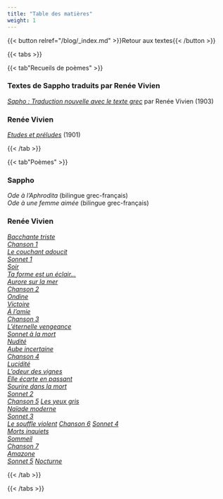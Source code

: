 ```yaml
---
title: "Table des matières"
weight: 1
---
```


{{< button relref="/blog/_index.md" >}}Retour aux textes{{< /button >}}

{{< tabs >}}

{{< tab"Recueils de poèmes" >}}

### Textes de Sappho traduits par Renée Vivien

[*Sapho : Traduction nouvelle avec le texte grec*](../textes-de-sappho) par Renée Vivien (1903)

### Renée Vivien 

[*Etudes et préludes*](../textes-de-renée-vivien) (1901) 

{{< /tab >}}

{{< tab"Poèmes" >}}

### Sappho  

*Ode à l’Aphrodita* (bilingue grec-français)  
*Ode à une femme aimée* (bilingue grec-français)  


### Renée Vivien

[*Bacchante triste*](../textes-de-renée-vivien/#bacchante-triste)  
[*Chanson 1*](../textes-de-renée-vivien/#chanson-1)  
[*Le couchant adoucit*](../textes-de-renée-vivien/#le-couchant-adoucit)  
[*Sonnet 1*](../textes-de-renée-vivien/#sonnet-1)  
[*Soir*](../textes-de-renée-vivien/#soir)  
[*Ta forme est un éclair…*](../textes-de-renée-vivien/#ta-forme-est-un-éclair)  
[*Aurore sur la mer*](../textes-de-renée-vivien/#aurore-sur-la-mer)  
[*Chanson 2*](../textes-de-renée-vivien/#chanson-2)  
[*Ondine*](../textes-de-renée-vivien/#ondine)  
[*Victoire*](../textes-de-renée-vivien/#victoire)  
[*À l’amie*](../textes-de-renée-vivien/#a-l'amie)  
[*Chanson 3*](../textes-de-renée-vivien/#chanson-3)  
[*L’éternelle vengeance*](../textes-de-renée-vivien/#l'eternelle-vengeance)  
[*Sonnet à la mort*](../textes-de-renée-vivien/#sonnet-à-la-mort)  
[*Nudité*](../textes-de-renée-vivien/#nudité)  
[*Aube incertaine*](../textes-de-renée-vivien/#aube-incertaine)    
[*Chanson 4*](../textes-de-renée-vivien/#chanson-4)  
[*Lucidité*](../textes-de-renée-vivien/#lucidité)  
[*L’odeur des vignes*](../textes-de-renée-vivien/#l'odeur-des-vignes)  
[*Elle écarte en passant*](../textes-de-renée-vivien/#elle-écarte-en-passant)  
[*Sourire dans la mort*](../textes-de-renée-vivien/#sourire-dans-la-mort)  
[*Sonnet 2*](../textes-de-renée-vivien/#sonnet-2)   
[*Chanson 5*](../textes-de-renée-vivien/#chanson-5) 
[*Les yeux gris*](../textes-de-renée-vivien/#les-yeux-gris)  
[*Naïade moderne*](../textes-de-renée-vivien/#naïade-moderne)  
[*Sonnet 3*](../textes-de-renée-vivien/#sonnet-3)  
[*Le souffle violent*](../textes-de-renée-vivien/#le-souffle-violent) 
[*Chanson 6*](../textes-de-renée-vivien/#chanson-6)
[*Sonnet 4*](../textes-de-renée-vivien/#sonnet-4)  
[*Morts inquiets*](../textes-de-renée-vivien/#morts-inquiets)  
[*Sommeil*](../textes-de-renée-vivien/#sommeil)  
[*Chanson 7*](../textes-de-renée-vivien/#chanson-7)  
[*Amazone*](../textes-de-renée-vivien/#amazone)  
[*Sonnet 5*](../textes-de-renée-vivien/#sonnet-5) 
[*Nocturne*](../textes-de-renée-vivien/#nocturne)  


{{< /tab >}}

{{< /tabs >}}